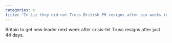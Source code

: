 ```yaml
---
categories: c
title: "In Liz they did not Truss British PM resigns after six weeks in office"
---
```

Britain to get new leader next week after crisis-hit Truss resigns after just 44 days.